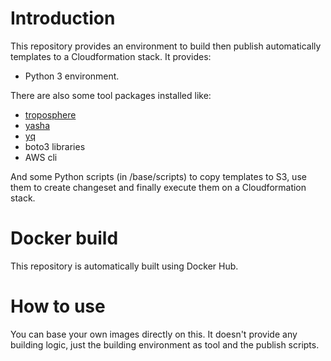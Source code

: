 # Introduction

This repository provides an environment to build then publish automatically templates to a Cloudformation stack. It provides:

* Python 3 environment. 

There are also some tool packages installed like:

* [troposphere](https://github.com/cloudtools/troposphere)
* [yasha](https://github.com/kblomqvist/yasha)
* [yq](https://pypi.python.org/pypi/yq/2.3.0)
* boto3 libraries
* AWS cli

And some Python scripts (in /base/scripts) to copy templates to S3, use them to create changeset and finally execute them on a Cloudformation stack.

# Docker build

This repository is automatically built using Docker Hub.

# How to use

You can base your own images directly on this. It doesn't provide any building logic, just the building environment as tool and the publish scripts.
